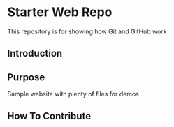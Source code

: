 # Starter Web Repo
This repository is for showing how Git and GitHub work

## Introduction


## Purpose

Sample website with plenty of files for demos

## How To Contribute